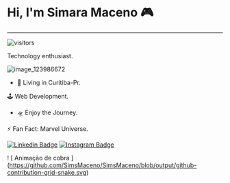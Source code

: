 # Hi, I'm Simara Maceno 🎮
____________________________________________________________________________________________________________________________________________________________________________
![visitors](https://visitor-badge.laobi.icu/badge?page_id=page.id)

Technology enthusiast.

![image_123986672](https://user-images.githubusercontent.com/51797692/98486635-43a10280-21fd-11eb-8c73-3b3dda9f96b0.JPG)

* 📍 Living in Curitiba-Pr.

🕹 Web Development.

* 🛸 Enjoy the Journey.

⚡️ Fan Fact: Marvel Universe.

[![Linkedin Badge](https://img.shields.io/badge/-Simara%20Maceno-000304?style=flat-square&logo=Linkedin&logoColor=f0faff&link=https://www.linkedin.com/in/simara-maceno-3b3992171/)](https://www.linkedin.com/in/simara-maceno-3b3992171/) 
[![Instagram Badge](https://img.shields.io/badge/-Simara%20Maceno-b5001d?style=flat-square&logo=Instagram&logoColor=f0faff&link=https://www.instagram.com/simsyessrealoficial/)](https://www.instagram.com/simsyessrealoficial/) 

! [ Animação de cobra ] (https://github.com/SimsMaceno/SimsMaceno/blob/output/github-contribution-grid-snake.svg)


